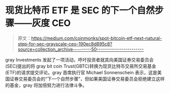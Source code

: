 # 现货比特币 ETF 是 SEC 的下一个自然步骤——灰度 CEO

> 原文：<https://medium.com/coinmonks/spot-bitcoin-etf-next-natural-step-for-sec-grayscale-ceo-190ec8d895c8?source=collection_archive---------50----------------------->

gray Investments 发起了一项活动，呼吁投资者就其向美国证券交易委员会(SEC)提出的将 gray bit coin Trust(GBTC)转换为现货比特币交易所交易基金(ETF)的请求提交评论。gray 首席执行官 Michael Sonnenschein 表示，这是美国证券交易委员会的“下一个自然步骤”，但如果美国证券交易委员会拒绝建立这样的基金，gray 将加倍努力进行法律斗争。